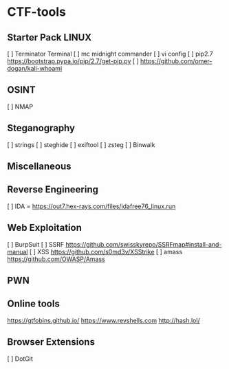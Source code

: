 # CTF-tools


## Starter Pack LINUX

[ ] Terminator Terminal
[ ] mc midnight commander
[ ] vi config 
[ ] pip2.7 https://bootstrap.pypa.io/pip/2.7/get-pip.py
[ ] https://github.com/omer-dogan/kali-whoami

## OSINT

[ ] NMAP


## Steganography
[ ] strings
[ ] steghide
[ ] exiftool
[ ] zsteg
[ ] Binwalk


## Miscellaneous


## Reverse Engineering
[ ] IDA = https://out7.hex-rays.com/files/idafree76_linux.run

## Web Exploitation
[ ] BurpSuit
[ ] SSRF https://github.com/swisskyrepo/SSRFmap#install-and-manual
[ ] XSS  https://github.com/s0md3v/XSStrike
[ ] amass https://github.com/OWASP/Amass
## PWN



## Online tools 
https://gtfobins.github.io/
https://www.revshells.com
http://hash.lol/

## Browser Extensions 

[ ] DotGit

  